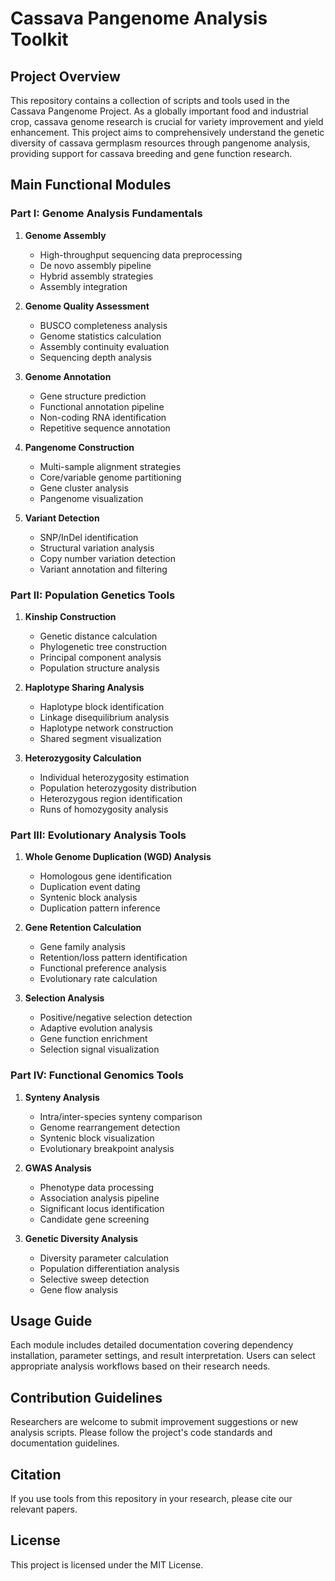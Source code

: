 # Cassava Pangenome Analysis Toolkit

## Project Overview

This repository contains a collection of scripts and tools used in the Cassava Pangenome Project. As a globally important food and industrial crop, cassava genome research is crucial for variety improvement and yield enhancement. This project aims to comprehensively understand the genetic diversity of cassava germplasm resources through pangenome analysis, providing support for cassava breeding and gene function research.

## Main Functional Modules

### Part I: Genome Analysis Fundamentals

1. **Genome Assembly**
   - High-throughput sequencing data preprocessing
   - De novo assembly pipeline
   - Hybrid assembly strategies
   - Assembly integration

2. **Genome Quality Assessment**
   - BUSCO completeness analysis
   - Genome statistics calculation
   - Assembly continuity evaluation
   - Sequencing depth analysis

3. **Genome Annotation**
   - Gene structure prediction
   - Functional annotation pipeline
   - Non-coding RNA identification
   - Repetitive sequence annotation

4. **Pangenome Construction**
   - Multi-sample alignment strategies
   - Core/variable genome partitioning
   - Gene cluster analysis
   - Pangenome visualization

5. **Variant Detection**
   - SNP/InDel identification
   - Structural variation analysis
   - Copy number variation detection
   - Variant annotation and filtering

### Part II: Population Genetics Tools

1. **Kinship Construction**
   - Genetic distance calculation
   - Phylogenetic tree construction
   - Principal component analysis
   - Population structure analysis

2. **Haplotype Sharing Analysis**
   - Haplotype block identification
   - Linkage disequilibrium analysis
   - Haplotype network construction
   - Shared segment visualization

3. **Heterozygosity Calculation**
   - Individual heterozygosity estimation
   - Population heterozygosity distribution
   - Heterozygous region identification
   - Runs of homozygosity analysis

### Part III: Evolutionary Analysis Tools

1. **Whole Genome Duplication (WGD) Analysis**
   - Homologous gene identification
   - Duplication event dating
   - Syntenic block analysis
   - Duplication pattern inference

2. **Gene Retention Calculation**
   - Gene family analysis
   - Retention/loss pattern identification
   - Functional preference analysis
   - Evolutionary rate calculation

3. **Selection Analysis**
   - Positive/negative selection detection
   - Adaptive evolution analysis
   - Gene function enrichment
   - Selection signal visualization

### Part IV: Functional Genomics Tools

1. **Synteny Analysis**
   - Intra/inter-species synteny comparison
   - Genome rearrangement detection
   - Syntenic block visualization
   - Evolutionary breakpoint analysis

2. **GWAS Analysis**
   - Phenotype data processing
   - Association analysis pipeline
   - Significant locus identification
   - Candidate gene screening

3. **Genetic Diversity Analysis**
   - Diversity parameter calculation
   - Population differentiation analysis
   - Selective sweep detection
   - Gene flow analysis

## Usage Guide

Each module includes detailed documentation covering dependency installation, parameter settings, and result interpretation. Users can select appropriate analysis workflows based on their research needs.

## Contribution Guidelines

Researchers are welcome to submit improvement suggestions or new analysis scripts. Please follow the project's code standards and documentation guidelines.

## Citation

If you use tools from this repository in your research, please cite our relevant papers.

## License

This project is licensed under the MIT License.
